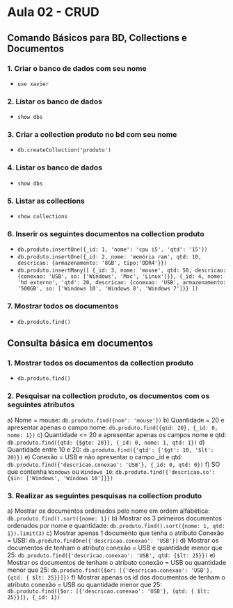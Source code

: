 # Aula 02 - CRUD

## Comando Básicos para BD, Collections e Documentos

### 1. Criar o banco de dados com seu nome

- `use xavier`

### 2. Listar os banco de dados

- `show dbs`

### 3. Criar a collection produto no bd com seu nome

- `db.createCollection('produto')`

### 4. Listar os banco de dados

- `show dbs`

### 5. Listar as collections

- `show collections`

### 6. Inserir os seguintes documentos na collection produto

- `db.produto.insertOne({_id: 1, 'nome': 'cpu i5', 'qtd': '15'})`
- `db.produto.insertOne({_id: 2, nome: 'memória ram', qtd: 10, descricao: {armazenamento: '8GB', tipo:'DDR4'}})`
- `db.produto.insertMany([
    {_id: 3, nome: 'mouse', qtd: 50, descricao: {conexao: 'USB', so: ['Windows', 'Mac', 'Linux']}},
    {_id: 4, nome: 'hd externo', 'qtd': 20, descricao: {conexao: 'USB', armazenamento: '500GB', so: ['Windows 10', 'Windows 8', 'Windows 7']}}
])`

### 7. Mostrar todos os documentos

- `db.produto.find()`

## Consulta básica em documentos

### 1. Mostrar todos os documentos da collection produto

- `db.produto.find()`

### 2. Pesquisar na collection produto, os documentos com os seguintes atributos

a) Nome = mouse: `db.produto.find({nom': 'mouse'})`
b) Quantidade = 20 e apresentar apenas o campo nome: `db.produto.find({qtd: 20}, {_id: 0, nome: 1})`
c) Quantidade <= 20 e apresentar apenas os campos nome e qtd: `db.produto.find({qtd: {$gte: 20}}, {_id: 0, nome: 1, qtd: 1})`
d) Quantidade entre 10 e 20: `db.produto.find({'qtd': {'$gt': 10, '$lt': 20}})`
e) Conexão = USB e não apresentar o campo _id e qtd: `db.produto.find({'descricao.conexao': 'USB'}, {_id: 0, qtd: 0})`
f) SO que contenha `Windows` ou `Windows 10`: `db.produto.find({'descricao.so': {$in: ['Windows', 'Windows 10']}})`

### 3. Realizar as seguintes pesquisas na collection produto

a) Mostrar os documentos ordenados pelo nome em ordem alfabética: `db.produto.find().sort({nome: 1})`
b) Mostrar os 3 primeiros documentos ordenados por nome e quantidade: `db.produto.find().sort({nome: 1, qtd: 1}).limit(3)`
c) Mostrar apenas 1 documento que tenha o atributo Conexão = USB: `db.produto.findOne({'descricao.conexao': 'USB'})`
d) Mostrar os documentos de tenham o atributo conexão = USB e quantidade menor que 25: `db.produto.find({'descricao.conexao': 'USB', qtd: {$lt: 25}})`
e) Mostrar os documentos de tenham o atributo conexão = USB ou quantidade menor que 25: `db.produto.find({$or: [{'descricao.conexao': 'USB'}, {qtd: { $lt: 25}}]})`
f) Mostrar apenas os id dos documentos de tenham o atributo conexão = USB ou quantidade menor que 25: `db.produto.find({$or: [{'descricao.conexao': 'USB'}, {qtd: { $lt: 25}}]}, {_id: 1})`
